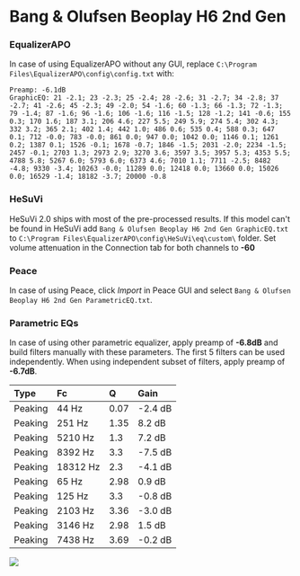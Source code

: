 # Bang & Olufsen Beoplay H6 2nd Gen

### EqualizerAPO
In case of using EqualizerAPO without any GUI, replace `C:\Program Files\EqualizerAPO\config\config.txt`
with:
```
Preamp: -6.1dB
GraphicEQ: 21 -2.1; 23 -2.3; 25 -2.4; 28 -2.6; 31 -2.7; 34 -2.8; 37 -2.7; 41 -2.6; 45 -2.3; 49 -2.0; 54 -1.6; 60 -1.3; 66 -1.3; 72 -1.3; 79 -1.4; 87 -1.6; 96 -1.6; 106 -1.6; 116 -1.5; 128 -1.2; 141 -0.6; 155 0.3; 170 1.6; 187 3.1; 206 4.6; 227 5.5; 249 5.9; 274 5.4; 302 4.3; 332 3.2; 365 2.1; 402 1.4; 442 1.0; 486 0.6; 535 0.4; 588 0.3; 647 0.1; 712 -0.0; 783 -0.0; 861 0.0; 947 0.0; 1042 0.0; 1146 0.1; 1261 0.2; 1387 0.1; 1526 -0.1; 1678 -0.7; 1846 -1.5; 2031 -2.0; 2234 -1.5; 2457 -0.1; 2703 1.3; 2973 2.9; 3270 3.6; 3597 3.5; 3957 5.3; 4353 5.5; 4788 5.8; 5267 6.0; 5793 6.0; 6373 4.6; 7010 1.1; 7711 -2.5; 8482 -4.8; 9330 -3.4; 10263 -0.0; 11289 0.0; 12418 0.0; 13660 0.0; 15026 0.0; 16529 -1.4; 18182 -3.7; 20000 -0.8
```

### HeSuVi
HeSuVi 2.0 ships with most of the pre-processed results. If this model can't be found in HeSuVi add
`Bang & Olufsen Beoplay H6 2nd Gen GraphicEQ.txt` to `C:\Program Files\EqualizerAPO\config\HeSuVi\eq\custom\` folder.
Set volume attenuation in the Connection tab for both channels to **-60**

### Peace
In case of using Peace, click *Import* in Peace GUI and select `Bang & Olufsen Beoplay H6 2nd Gen ParametricEQ.txt`.

### Parametric EQs
In case of using other parametric equalizer, apply preamp of **-6.8dB** and build filters manually
with these parameters. The first 5 filters can be used independently.
When using independent subset of filters, apply preamp of **-6.7dB**.

| Type    | Fc       |    Q | Gain    |
|:--------|:---------|:-----|:--------|
| Peaking | 44 Hz    | 0.07 | -2.4 dB |
| Peaking | 251 Hz   | 1.35 | 8.2 dB  |
| Peaking | 5210 Hz  | 1.3  | 7.2 dB  |
| Peaking | 8392 Hz  | 3.3  | -7.5 dB |
| Peaking | 18312 Hz | 2.3  | -4.1 dB |
| Peaking | 65 Hz    | 2.98 | 0.9 dB  |
| Peaking | 125 Hz   | 3.3  | -0.8 dB |
| Peaking | 2103 Hz  | 3.36 | -3.0 dB |
| Peaking | 3146 Hz  | 2.98 | 1.5 dB  |
| Peaking | 7438 Hz  | 3.69 | -0.2 dB |

![](https://raw.githubusercontent.com/jaakkopasanen/AutoEq/master/results/rtings/avg/Bang%20&%20Olufsen%20Beoplay%20H6%202nd%20Gen/Bang%20&%20Olufsen%20Beoplay%20H6%202nd%20Gen.png)